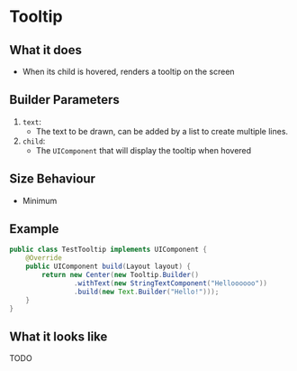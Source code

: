 # Tooltip

## What it does
- When its child is hovered, renders a tooltip on the screen

## Builder Parameters
1. `text`:
    - The text to be drawn, can be added by a list to create multiple lines.
2. `child`:
    - The `UIComponent` that will display the tooltip when hovered

## Size Behaviour
- Minimum

## Example
```java
public class TestTooltip implements UIComponent {
    @Override
    public UIComponent build(Layout layout) {
        return new Center(new Tooltip.Builder()
                .withText(new StringTextComponent("Helloooooo"))
                .build(new Text.Builder("Hello!")));
    }
}
```

## What it looks like
TODO
